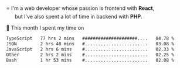 ⭐ I'm a web developer whose passion is frontend with <b>React</b>,<br/>
&nbsp; &nbsp; &nbsp; but I've also spent a lot of time in backend with <b>PHP</b>.

📅 This month I spent my time on

<!--START_SECTION:waka-->

```txt
TypeScript   77 hrs 2 mins   #####################....   84.78 %
JSON         2 hrs 48 mins   #........................   03.08 %
JavaScript   2 hrs 6 mins    #........................   02.33 %
Other        2 hrs 2 mins    #........................   02.25 %
Bash         1 hr 53 mins    #........................   02.08 %
```

<!--END_SECTION:waka-->
